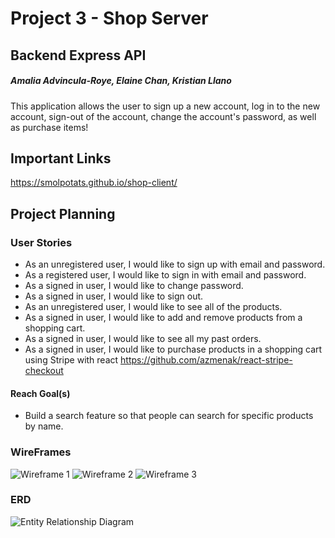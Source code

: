 # Project 3 - Shop Server
## Backend Express API
##### Amalia Advincula-Roye, Elaine Chan, Kristian Llano
This application allows the user to sign up a new account, log in to the new account, sign-out of the account, change the account's password, as well as purchase items!

## Important Links
https://smolpotats.github.io/shop-client/
## Project Planning
### User Stories
- As an unregistered user, I would like to sign up with email and password.
- As a registered user, I would like to sign in with email and password.
- As a signed in user, I would like to change password.
- As a signed in user, I would like to sign out.
- As an unregistered user, I would like to see all of the products.
- As a signed in user, I would like to add and remove products from a shopping cart.
- As a signed in user, I would like to see all my past orders.
- As a signed in user, I would like to purchase products in a shopping cart using Stripe with react https://github.com/azmenak/react-stripe-checkout

#### Reach Goal(s)
- Build a search feature so that people can search for specific products by name.

### WireFrames
![Wireframe 1](https://imgur.com/qq6Vy7Q.png)
![Wireframe 2](https://imgur.com/gjGXVAw.png)
![Wireframe 3](https://imgur.com/WgI8y5t.png)

### ERD
![Entity Relationship Diagram](https://imgur.com/iz5jXxn.png)
